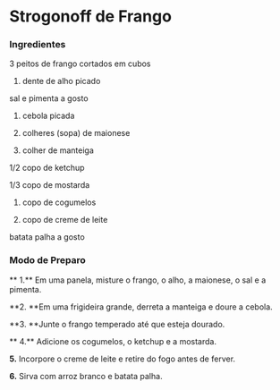 # Strogonoff de Frango

### Ingredientes

3 peitos de frango cortados em cubos

1. dente de alho picado

sal e pimenta a gosto

1. cebola picada

1. colheres (sopa) de maionese

1. colher de manteiga

1/2 copo de ketchup

1/3 copo de mostarda

1. copo de cogumelos

1. copo de creme de leite

batata palha a gosto

###  Modo de Preparo

** 1.** Em uma panela, misture o frango, o alho, a maionese, o sal e a pimenta.

**2. **Em uma frigideira grande, derreta a manteiga e doure a cebola.

**3. **Junte o frango temperado até que esteja dourado.

** 4.** Adicione os cogumelos, o ketchup e a mostarda.

**5.** Incorpore o creme de leite e retire do fogo antes de ferver.

**6.** Sirva com arroz branco e batata palha.
